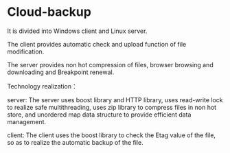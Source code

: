 # Cloud-backup

It is divided into Windows client and Linux server.

The client provides automatic check and upload function of file modification.

The server provides non hot compression of files, browser browsing and downloading and Breakpoint renewal.

Technology realization：

server: The server uses boost library and HTTP library, uses read-write lock to realize safe multithreading, uses zip library to compress 
files in non hot store, and unordered map data structure to provide efficient data management.

client: The client uses the boost library to check the Etag value of the file, so as to realize the automatic backup of the file.
